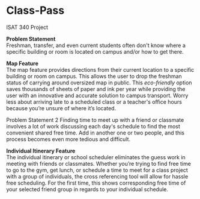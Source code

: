 Class-Pass
==========

ISAT 340 Project

<b>Problem Statement</b><br>
Freshman, transfer, and even current students often don't know where a specific building or room is located on campus and/or how to get there. 

<b>Map Feature</b><br>
The map feature provides directions from their current location to a specific building or room on campus. This allows the user to drop the freshman status of carrying around oversized map in public. This <em>eco-friendly</em> option saves thousands of sheets of paper and ink per year while providing the user with an innovative and accurate solution to campus transport. Worry less about arriving late to a scheduled class or a teacher's office hours because you’re unsure of where it’s located.

Problem Statement 2
Finding time to meet up with a friend or classmate involves a lot of work discussing each day's schedule to find the most convenient shared free time. Add in another one or two people, and this process becomes even more tedious and difficult. 

<b>Individual Itinerary Feature</b><br>
The individual itinerary or school scheduler eliminates the guess work in meeting with friends or classmates. Whether you’re trying to find free time to go to the gym, get lunch, or schedule a time to meet for a class project with a group of individuals, the cross referencing tool will allow for hassle free scheduling. For the first time, this shows corresponding free time of your selected friend group in regards to your individual schedule. 


